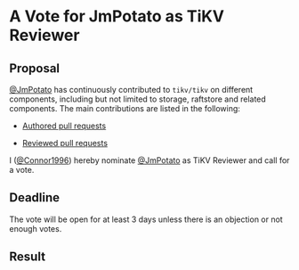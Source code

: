 # A Vote for JmPotato as TiKV Reviewer

## Proposal

[@JmPotato](https://github.com/JmPotato) has continuously contributed to `tikv/tikv` on different components, including but not limited to storage, raftstore and related components. The main contributions are listed in the following:

* [Authored pull requests](https://github.com/tikv/tikv/pulls?q=is%3Amerged+is%3Apr+author%3AJmPotato)

* [Reviewed pull requests](https://github.com/tikv/tikv/pulls?q=is%3Apr+reviewed-by%3AJmPotato)

I ([@Connor1996](https://github.com/Connor1996)) hereby nominate [@JmPotato](https://github.com/JmPotato) as TiKV Reviewer and call for a vote.

## Deadline

The vote will be open for at least 3 days unless there is an objection or not enough votes.

## Result
